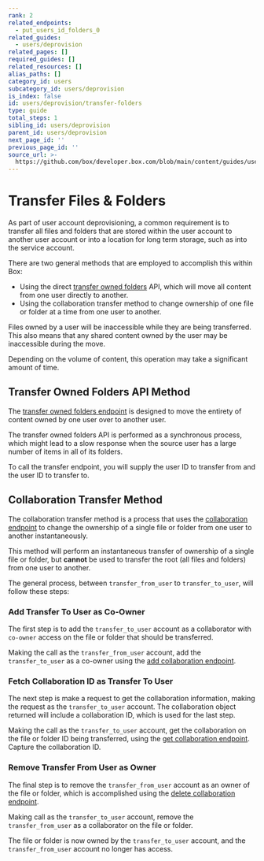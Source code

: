 ```yaml
---
rank: 2
related_endpoints:
  - put_users_id_folders_0
related_guides:
  - users/deprovision
related_pages: []
required_guides: []
related_resources: []
alias_paths: []
category_id: users
subcategory_id: users/deprovision
is_index: false
id: users/deprovision/transfer-folders
type: guide
total_steps: 1
sibling_id: users/deprovision
parent_id: users/deprovision
next_page_id: ''
previous_page_id: ''
source_url: >-
  https://github.com/box/developer.box.com/blob/main/content/guides/users/deprovision/transfer-folders.md
---
```

# Transfer Files & Folders

As part of user account deprovisioning, a common requirement is to transfer all
files and folders that are stored within the user account to another user
account or into a location for long term storage, such as into the service
account.

There are two general methods that are employed to accomplish this within Box:

* Using the direct [transfer owned folders](e://put_users_id_folders_0)
  API, which will move all content from one user directly to another.
* Using the collaboration transfer method to change ownership of one file or
  folder at a time from one user to another.

<Message notice>

Files owned by a user will be inaccessible while they are being transferred.
This also means that any shared content owned by the user may be inaccessible
during the move.

Depending on the volume of content, this operation may take a significant
amount of time.

</Message>

## Transfer Owned Folders API Method

The [transfer owned folders endpoint](e://put_users_id_folders_0) is
designed to move the entirety of content owned by one user over to another user.

<Message type='notice'>

The transfer owned folders API is performed as a synchronous process, which
might lead to a slow response when the source user has a large number of
items in all of its folders.

</Message>

To call the transfer endpoint, you will supply the user ID to transfer from and
the user ID to transfer to.

<Samples id='put_users_id_folders_0' >

</Samples>

## Collaboration Transfer Method

The collaboration transfer method is a process that uses the
[collaboration endpoint](e://post_collaborations) to change the
ownership of a single file or folder from one user to another instantaneously.

<Message type='notice'>

This method will perform an instantaneous transfer of ownership of a single
file or folder, but **cannot** be used to transfer the root (all files and
folders) from one user to another.

</Message>

The general process, between `transfer_from_user` to `transfer_to_user`, will
follow these steps:

### Add Transfer To User as Co-Owner

The first step is to add the `transfer_to_user` account as a collaborator with
`co-owner` access on the file or folder that should be transferred.

Making the call as the `transfer_from_user` account, add the `transfer_to_user`
as a co-owner using the
[add collaboration endpoint](e://post_collaborations).

<Samples id='post_collaborations' >

</Samples>

### Fetch Collaboration ID as Transfer To User

The next step is make a request to get the collaboration information, making
the request as the `transfer_to_user` account. The collaboration object
returned will include a collaboration ID, which is used for the last step.

Making the call as the `transfer_to_user` account, get the collaboration on the
file or folder ID being transferred, using the
[get collaboration endpoint](e://get_collaborations_id). Capture the
collaboration ID.

<Sample id='get_collaborations_id' >

</Sample>

### Remove Transfer From User as Owner

The final step is to remove the `transfer_from_user` account as an owner of the
file or folder, which is accomplished using the
[delete collaboration endpoint](e://delete_collaborations_id).

Making call as the `transfer_to_user` account, remove the `transfer_from_user`
as a collaborator on the file or folder.

<Sample id='delete_collaborations_id' >

</Sample>

The file or folder is now owned by the `transfer_to_user` account, and the
`transfer_from_user` account no longer has access.
